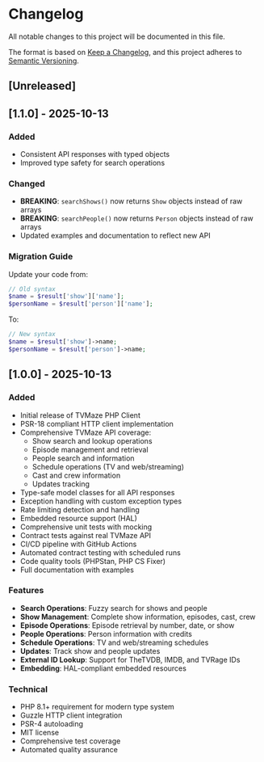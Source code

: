 # Changelog

All notable changes to this project will be documented in this file.

The format is based on [Keep a Changelog](https://keepachangelog.com/en/1.0.0/),
and this project adheres to [Semantic Versioning](https://semver.org/spec/v2.0.0.html).

## [Unreleased]

## [1.1.0] - 2025-10-13

### Added
- Consistent API responses with typed objects
- Improved type safety for search operations

### Changed
- **BREAKING**: `searchShows()` now returns `Show` objects instead of raw arrays
- **BREAKING**: `searchPeople()` now returns `Person` objects instead of raw arrays
- Updated examples and documentation to reflect new API

### Migration Guide
Update your code from:
```php
// Old syntax
$name = $result['show']['name'];
$personName = $result['person']['name'];
```

To:
```php
// New syntax  
$name = $result['show']->name;
$personName = $result['person']->name;
```

## [1.0.0] - 2025-10-13

### Added
- Initial release of TVMaze PHP Client
- PSR-18 compliant HTTP client implementation
- Comprehensive TVMaze API coverage:
  - Show search and lookup operations
  - Episode management and retrieval
  - People search and information
  - Schedule operations (TV and web/streaming)
  - Cast and crew information
  - Updates tracking
- Type-safe model classes for all API responses
- Exception handling with custom exception types
- Rate limiting detection and handling
- Embedded resource support (HAL)
- Comprehensive unit tests with mocking
- Contract tests against real TVMaze API
- CI/CD pipeline with GitHub Actions
- Automated contract testing with scheduled runs
- Code quality tools (PHPStan, PHP CS Fixer)
- Full documentation with examples

### Features
- **Search Operations**: Fuzzy search for shows and people
- **Show Management**: Complete show information, episodes, cast, crew
- **Episode Operations**: Episode retrieval by number, date, or show
- **People Operations**: Person information with credits
- **Schedule Operations**: TV and web/streaming schedules
- **Updates**: Track show and people updates
- **External ID Lookup**: Support for TheTVDB, IMDB, and TVRage IDs
- **Embedding**: HAL-compliant embedded resources

### Technical
- PHP 8.1+ requirement for modern type system
- Guzzle HTTP client integration
- PSR-4 autoloading
- MIT license
- Comprehensive test coverage
- Automated quality assurance
